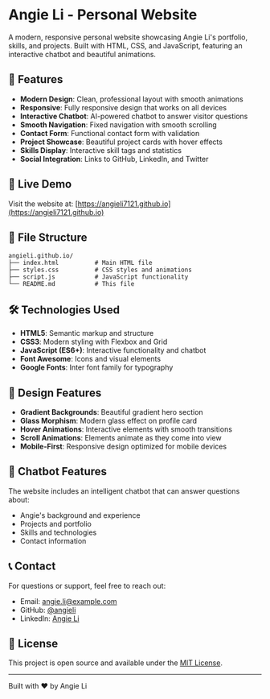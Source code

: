 # Angie Li - Personal Website

A modern, responsive personal website showcasing Angie Li's portfolio, skills, and projects. Built with HTML, CSS, and JavaScript, featuring an interactive chatbot and beautiful animations.

## 🌟 Features

- **Modern Design**: Clean, professional layout with smooth animations
- **Responsive**: Fully responsive design that works on all devices
- **Interactive Chatbot**: AI-powered chatbot to answer visitor questions
- **Smooth Navigation**: Fixed navigation with smooth scrolling
- **Contact Form**: Functional contact form with validation
- **Project Showcase**: Beautiful project cards with hover effects
- **Skills Display**: Interactive skill tags and statistics
- **Social Integration**: Links to GitHub, LinkedIn, and Twitter

## 🚀 Live Demo

Visit the website at: [https://angieli7121.github.io](https://angieli7121.github.io)

## 📁 File Structure

```
angieli.github.io/
├── index.html          # Main HTML file
├── styles.css          # CSS styles and animations
├── script.js           # JavaScript functionality
└── README.md           # This file
```

## 🛠️ Technologies Used

- **HTML5**: Semantic markup and structure
- **CSS3**: Modern styling with Flexbox and Grid
- **JavaScript (ES6+)**: Interactive functionality and chatbot
- **Font Awesome**: Icons and visual elements
- **Google Fonts**: Inter font family for typography

## 🎨 Design Features

- **Gradient Backgrounds**: Beautiful gradient hero section
- **Glass Morphism**: Modern glass effect on profile card
- **Hover Animations**: Interactive elements with smooth transitions
- **Scroll Animations**: Elements animate as they come into view
- **Mobile-First**: Responsive design optimized for mobile devices

## 🤖 Chatbot Features

The website includes an intelligent chatbot that can answer questions about:
- Angie's background and experience
- Projects and portfolio
- Skills and technologies
- Contact information


## 📞 Contact

For questions or support, feel free to reach out:
- Email: angie.li@example.com
- GitHub: [@angieli](https://github.com/angieli)
- LinkedIn: [Angie Li](https://linkedin.com/in/angieli)

## 📄 License

This project is open source and available under the [MIT License](LICENSE).

---

Built with ❤️ by Angie Li
